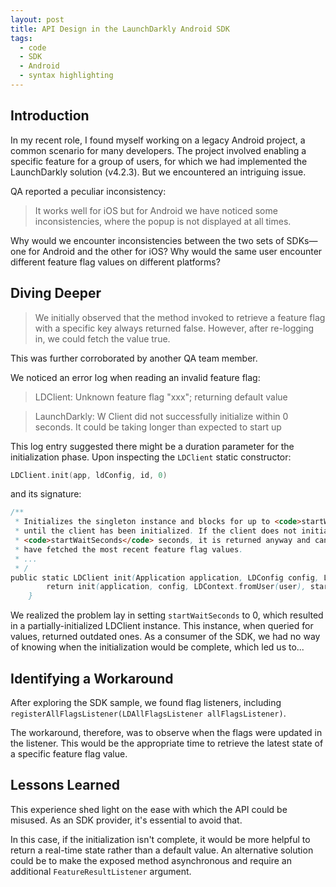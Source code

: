```yaml
---
layout: post
title: API Design in the LaunchDarkly Android SDK
tags:
  - code
  - SDK
  - Android
  - syntax highlighting
---
```


## Introduction
In my recent role, I found myself working on a legacy Android project, a common scenario for many developers. The project involved enabling a specific feature for a group of users, for which we had implemented the LaunchDarkly solution (v4.2.3). But we encountered an intriguing issue.

QA reported a peculiar inconsistency: 

>  It works well for iOS but for Android we have noticed some inconsistencies, where the popup is not displayed at all times.

Why would we encounter inconsistencies between the two sets of SDKs—one for Android and the other for iOS? Why would the same user encounter different feature flag values on different platforms?

## Diving Deeper
> We initially observed that the method invoked to retrieve a feature flag with a specific key always returned false. However, after re-logging in, we could fetch the value true. 

This was further corroborated by another QA team member.

We noticed an error log when reading an invalid feature flag:

> LDClient: Unknown feature flag "xxx"; returning default value

> LaunchDarkly: W Client did not successfully initialize within 0 seconds. It could be taking longer than expected to start up

This log entry suggested there might be a duration parameter for the initialization phase. Upon inspecting the `LDClient` static constructor:

```kotlin
LDClient.init(app, ldConfig, id, 0)
```

and its signature:

```java
/**
 * Initializes the singleton instance and blocks for up to <code>startWaitSeconds</code> seconds
 * until the client has been initialized. If the client does not initialize within
 * <code>startWaitSeconds</code> seconds, it is returned anyway and can be used, but may not
 * have fetched the most recent feature flag values.
 * ...
 * /
public static LDClient init(Application application, LDConfig config, LDUser user, int startWaitSeconds) {
        return init(application, config, LDContext.fromUser(user), startWaitSeconds);
    }
```
We realized the problem lay in setting `startWaitSeconds` to 0, which resulted in a partially-initialized LDClient instance. This instance, when queried for values, returned outdated ones. As a consumer of the SDK, we had no way of knowing when the initialization would be complete, which led us to...

## Identifying a Workaround
After exploring the SDK sample, we found flag listeners, including `registerAllFlagsListener(LDAllFlagsListener allFlagsListener)`.

The workaround, therefore, was to observe when the flags were updated in the listener. This would be the appropriate time to retrieve the latest state of a specific feature flag value.

## Lessons Learned
This experience shed light on the ease with which the API could be misused. As an SDK provider, it's essential to avoid that.

In this case, if the initialization isn't complete, it would be more helpful to return a real-time state rather than a default value. An alternative solution could be to make the exposed method asynchronous and require an additional `FeatureResultListener` argument.